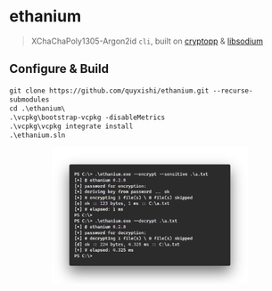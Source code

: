 # ethanium
> XChaChaPoly1305-Argon2id `cli`, built on [cryptopp](https://cryptopp.com) &amp; [libsodium](https://libsodium.org/)

## Configure & Build
```
git clone https://github.com/quyxishi/ethanium.git --recurse-submodules
cd .\ethanium\
.\vcpkg\bootstrap-vcpkg -disableMetrics
.\vcpkg\vcpkg integrate install
.\ethanium.sln
```

<p align="center">
  <img src="https://github.com/quyxishi/ethanium/blob/df017b35fde99908ed8230260f8ecf66dfe94569/ethanium-img.png" width=70%>
</p>
